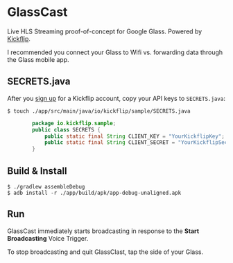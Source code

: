 # GlassCast

Live HLS Streaming proof-of-concept for Google Glass. Powered by [Kickflip](https://kickflip.io).

I recommended you connect your Glass to Wifi vs. forwarding data through the Glass mobile app.

## SECRETS.java
After you [sign up](https://kickflip.io) for a Kickflip account, copy your API keys to `SECRETS.java`:

```
$ touch ./app/src/main/java/io/kickflip/sample/SECRETS.java
```

```java
		package io.kickflip.sample;
		public class SECRETS {
		    public static final String CLIENT_KEY = "YourKickflipKey";
		    public static final String CLIENT_SECRET = "YourKickflipSecret";
		}
```

## Build & Install

```
$ ./gradlew assembleDebug
$ adb install -r ./app/build/apk/app-debug-unaligned.apk

```

## Run

GlassCast immediately starts broadcasting in response to the **Start Broadcasting** Voice Trigger.

To stop broadcasting and quit GlassClast, tap the side of your Glass.